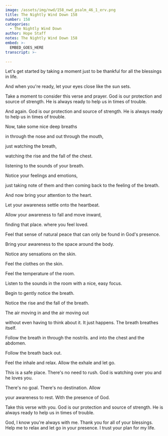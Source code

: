```yaml
---
image: /assets/img/nwd/158_nwd_psalm_46_1_erv.png
title: The Nightly Wind Down 158
number: 158
categories:
  - The Nightly Wind Down
author: Hope Staff
notes: The Nightly Wind Down 158
embed: >-
  EMBED_GOES_HERE
transcript: >-
  
---
```

Let's get started by taking a moment just to be thankful for all the blessings in life.

And when you're ready, let your eyes close like the sun sets.

Take a moment to consider this verse and prayer. God is our protection and source of strength. He is always ready to help us in times of trouble.

And again. God is our protection and source of strength. He is always ready to help us in times of trouble.

Now, take some nice deep breaths

in through the nose and out through the mouth,

just watching the breath,

watching the rise and the fall of the chest.

listening to the sounds of your breath.

Notice your feelings and emotions,

just taking note of them and then coming back to the feeling of the breath.

And now bring your attention to the heart.

Let your awareness settle onto the heartbeat.

Allow your awareness to fall and move inward,

finding that place. where you feel loved.

Feel that sense of natural peace that can only be found in God's presence.

Bring your awareness to the space around the body.

Notice any sensations on the skin.

Feel the clothes on the skin.

Feel the temperature of the room.

Listen to the sounds in the room with a nice, easy focus.

Begin to gently notice the breath.

Notice the rise and the fall of the breath.

The air moving in and the air moving out

without even having to think about it. It just happens. The breath breathes itself.

Follow the breath in through the nostrils. and into the chest and the abdomen.

Follow the breath back out.

Feel the inhale and relax. Allow the exhale and let go.

This is a safe place. There's no need to rush. God is watching over you and he loves you.

There's no goal. There's no destination. Allow

your awareness to rest. With the presence of God.

Take this verse with you. God is our protection and source of strength. He is always ready to help us in times of trouble.

God, I know you're always with me. Thank you for all of your blessings. Help me to relax and let go in your presence. I trust your plan for my life.

